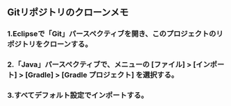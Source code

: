 ## Gitリポジトリのクローンメモ
### 1.Eclipseで「Git」パースペクティブを開き、このプロジェクトのリポジトリをクローンする。
### 2.「Java」パースペクティブで、メニューの [ファイル] > [インポート] > [Gradle] > [Gradle プロジェクト] を選択する。
### 3.すべてデフォルト設定でインポートする。
